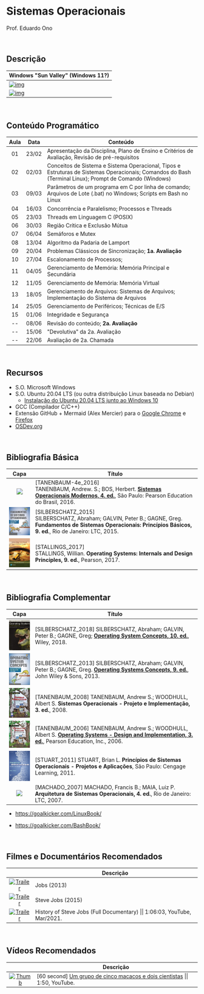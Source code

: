  # Sistemas Operacionais

Prof. Eduardo Ono

<br>

## Descrição

| Windows "Sun Valley" (Windows 11?)
| --- |
| [![img](https://img.youtube.com/vi/_uVe3pU9yhw/hqdefault.jpg "[Pureinfotech] Windows 11 (Sun Valley): biggest new features and changes, so far \|\| 24:20, YouTube, Jun/2021.")](https://www.youtube.com/watch?v=_uVe3pU9yhw)
| [![img](https://img.youtube.com/vi/x_ehPsSn0Y4/hqdefault.jpg "[ThioJoe] Windows 11 LEAKED! - Installing, Testing, and Biggest Changes \|\| 22:20, YouTube, Jun/2021.")](https://www.youtube.com/watch?v=x_ehPsSn0Y4)

<br>

## Conteúdo Programático

| Aula | Data | Conteúdo |
| :-:  | :-:  | ---      |
| 01 | 23/02 | Apresentação da Disciplina, Plano de Ensino e Critérios de Avaliação, Revisão de pré-requisitos
| 02 | 02/03 | Conceitos de Sistema e Sistema Operacional, Tipos e Estruturas de Sistemas Operacionais; Comandos do Bash (Terminal Linux); Prompt de Comando (Windows)
| 03 | 09/03 | Parâmetros de um programa em C por linha de comando; Arquivos de Lote (.bat) no Windows; Scripts em Bash no Linux
| 04 | 16/03 | Concorrência e Paralelismo; Processos e Threads
| 05 | 23/03 | Threads em Linguagem C (POSIX)
| 06 | 30/03 | Região Crítica e Exclusão Mútua
| 07 | 06/04 | Semáforos e Mutex
| 08 | 13/04 | Algoritmo da Padaria de Lamport
| 09 | 20/04 | Problemas Clássicos de Sincronização; __1a. Avaliação__
| 10 | 27/04 | Escalonamento de Processos;
| 11 | 04/05 | Gerenciamento de Memória: Memória Principal e Secundária
| 12 | 11/05 | Gerenciamento de Memória: Memória Virtual
| 13 | 18/05 | Gerenciamento de Arquivos: Sistemas de Arquivos; Implementação do Sistema de Arquivos
| 14 | 25/05 | Gerenciamento de Periféricos; Técnicas de E/S
| 15 | 01/06 | Integridade e Segurança
| -- | 08/06 | Revisão do conteúdo; __2a. Avaliação__
| -- | 15/06 | "Devolutiva" da 2a. Avaliação
| -- | 22/06 | Avaliação de 2a. Chamada

<br>

## Recursos

* S.O. Microsoft Windows
* S.O. Ubuntu 20.04 LTS (ou outra distribuição Linux baseada no Debian)
  * [Instalação do Ubuntu 20.04 LTS junto ao Windows 10](./conteudo/ambiente-de-desenvolvimento/README.md#ubuntu)
* GCC (Compilador C/C++)
* Extensão GitHub + Mermaid (Alex Mercier) para o [Google Chrome](https://chrome.google.com/webstore/detail/github-%20-mermaid/goiiopgdnkogdbjmncgedmgpoajilohe) e [Firefox](https://addons.mozilla.org/pt-BR/firefox/addon/github-mermaid/)
* [OSDev.org](https://wiki.osdev.org/Main_Page)

<br>

## Bibliografia Básica

| Capa | Título |
| :-:  | ---    |
  <img src="https://images-na.ssl-images-amazon.com/images/I/51TeqaTZDwL._SX369_BO1,204,203,200_.jpg" width="100px"> | [<a id="TANENBAUM-4e_2016">TANENBAUM-4e_2016</a>] <br> TANENBAUM, Andrew. S.; BOS, Herbert. [__Sistemas Operacionais Modernos, 4. ed.__](https://archive.org/details/SistemasOperacionaisModernosTanenbaum4Edio/), São Paulo: Pearson Education do Brasil, 2016.
  <img src="./referencias/capas/silberschatz_2015.jpg" width="100px"> | [SILBERSCHATZ_2015] <br> SILBERSCHATZ, Abraham; GALVIN, Peter B.; GAGNE, Greg. **Fundamentos de Sistemas Operacionais: Princípios Básicos, 9. ed.**, Rio de Janeiro: LTC, 2015.
  <img src="./referencias/capas/stallings_2017.jpg" width="100px"> | [STALLINGS_2017] <br> STALLINGS, Willian. **Operating Systems: Internals and Design Principles, 9. ed.**, Pearson, 2017.

<br>

## Bibliografia Complementar

| Capa | Título |
| :-:  | ---    |
|  <img src="./referencias/capas/silberschatz_2018.jpg" width="100px"> | [SILBERSCHATZ_2018] SILBERSCHATZ, Abraham; GALVIN, Peter B.; GAGNE, Greg; [**Operating System Concepts, 10. ed.**](https://archive.org/details/silberschatz-operating-system-concepts-10e-2018/), Wiley, 2018.
  <img src="./referencias/capas/silberschatz_2013.jpg" width="100px"> | [SILBERSCHATZ_2013] SILBERSCHATZ, Abraham; GALVIN, Peter B.; GAGNE, Greg. [**Operating Systems Concepts, 9. ed.**](https://archive.org/details/operating-system-concepts/), John Wiley & Sons, 2013.
  <img src="./referencias/capas/tanenbaum_2008.jpg" width="100px"> | [TANENBAUM_2008] TANENBAUM, Andrew S.; WOODHULL, Albert S. **Sistemas Operacionais - Projeto e Implementação, 3. ed.**, 2008.
  <img src="./referencias/capas/tanenbaum_2006.jpg" width="100px"> | [TANENBAUM_2006] TANENBAUM, Andrew S.; WOODHULL, Albert S. [**Operating Systems - Design and Implementation, 3. ed.**](https://archive.org/details/tanenbaum_woodhull_operating-systems-design-implementation-3rd-edition), Pearson Education, Inc., 2006.
  <img src="./referencias/capas/stuart_2010.jpg" width="100px"> | <a id="STUART_2011"></a> [STUART_2011] STUART, Brian L. __Princípios de Sistemas Operacionais - Projetos e Aplicações__, São Paulo: Cengage Learning, 2011.
  <img src="https://images-na.ssl-images-amazon.com/images/I/41jV2a9YjsL._SX379_BO1,204,203,200_.jpg" width="100px"> | [MACHADO_2007] MACHADO, Francis B.; MAIA, Luiz P. **Arquitetura de Sistemas Operacionais, 4. ed.**, Rio de Janeiro: LTC, 2007.

  * https://goalkicker.com/LinuxBook/

  * https://goalkicker.com/BashBook/

<br>

## Filmes e Documentários Recomendados

|| Descrição |
| :-: | --- |
| [![Trailer](https://img.youtube.com/vi/SH1jKZwcS9Y/default.jpg)](https://youtu.be/SH1jKZwcS9Y) | Jobs (2013)
| [![Trailer](https://img.youtube.com/vi/aEr6K1bwIVs/default.jpg)](https://youtu.be/aEr6K1bwIVs) | Steve Jobs (2015)
| [![Trailer](https://img.youtube.com/vi/s4pVFLUlx8g/default.jpg)](https://youtu.be/s4pVFLUlx8g) | History of Steve Jobs (Full Documentary) \|\| 1:06:03, YouTube, Mar/2021.

<br>

## Vídeos Recomendados

|| Descrição |
| :-: | --- |
| [![Thumb](https://img.youtube.com/vi/ZAQtwFpkksw/default.jpg)](https://youtu.be/ZAQtwFpkksw) | [60 second] [Um grupo de cinco macacos e dois cientistas](https://www.youtube.com/watch?v=ZAQtwFpkksw) \|\| 1:50, YouTube.

<br>
